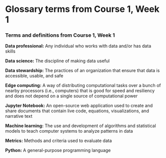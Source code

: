 # Glossary terms from Course 1, Week 1

### Terms and definitions from Course 1, Week 1

**Data professional:** Any individual who works with data and/or has data skills

**Data science:** The discipline of making data useful

**Data stewardship:** The practices of an organization that ensure that data is accessible, usable, and safe

**Edge computing:** A way of distributing computational tasks over a bunch of nearby processors (i.e., computers) that is good for speed and resiliency and does not depend on a single source of computational power

**Jupyter Notebook:** An open-source web application used to create and share documents that contain live code, equations, visualizations, and narrative text

**Machine learning:** The use and development of algorithms and statistical models to teach computer systems to analyze patterns in data

**Metrics:** Methods and criteria used to evaluate data

**Python:** A general-purpose programming language
